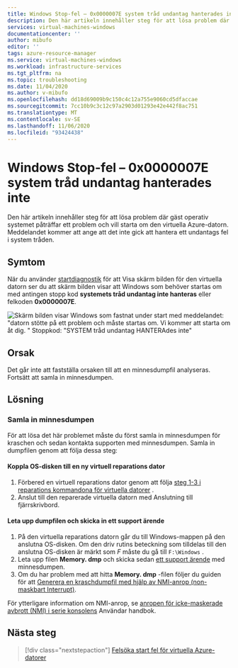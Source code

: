 ```yaml
---
title: Windows Stop-fel – 0x0000007E system tråd undantag hanterades inte
description: Den här artikeln innehåller steg för att lösa problem där gäst operativ systemet påträffar ett problem och vill starta om den virtuella Azure-datorn. Meddelandet kommer att ange att det inte gick att hantera ett undantags fel i system tråden.
services: virtual-machines-windows
documentationcenter: ''
author: mibufo
editor: ''
tags: azure-resource-manager
ms.service: virtual-machines-windows
ms.workload: infrastructure-services
ms.tgt_pltfrm: na
ms.topic: troubleshooting
ms.date: 11/04/2020
ms.author: v-mibufo
ms.openlocfilehash: dd18d69009b9c150c4c12a755e9060cd5dfaccae
ms.sourcegitcommit: 7cc10b9c3c12c97a2903d01293e42e442f8ac751
ms.translationtype: MT
ms.contentlocale: sv-SE
ms.lasthandoff: 11/06/2020
ms.locfileid: "93424438"
---
```

# <a name="windows-stop-error---0x0000007e-system-thread-exception-not-handled"></a>Windows Stop-fel – 0x0000007E system tråd undantag hanterades inte

Den här artikeln innehåller steg för att lösa problem där gäst operativ systemet påträffar ett problem och vill starta om den virtuella Azure-datorn. Meddelandet kommer att ange att det inte gick att hantera ett undantags fel i system tråden.

## <a name="symptoms"></a>Symtom

När du använder [startdiagnostik](./boot-diagnostics.md) för att Visa skärm bilden för den virtuella datorn ser du att skärm bilden visar att Windows som behöver startas om med antingen stopp kod **systemets tråd undantag inte hanteras** eller felkoden **0x0000007E**.

![Skärm bilden visar Windows som fastnat under start med meddelandet: "datorn stötte på ett problem och måste startas om. Vi kommer att starta om åt dig. " Stoppkod: "SYSTEM tråd undantag HANTERAdes inte"](media/windows-stop-error-system-thread-exception-not-handled/windows-stop-error-system-thread-exception-not-handled-1.png)

## <a name="cause"></a>Orsak

Det går inte att fastställa orsaken till att en minnesdumpfil analyseras. Fortsätt att samla in minnesdumpen.

## <a name="solution"></a>Lösning

### <a name="collect-the-memory-dump-file"></a>Samla in minnesdumpen

För att lösa det här problemet måste du först samla in minnesdumpen för kraschen och sedan kontakta supporten med minnesdumpen. Samla in dumpfilen genom att följa dessa steg:

#### <a name="attach-the-os-disk-to-a-new-repair-vm"></a>Koppla OS-disken till en ny virtuell reparations dator

1. Förbered en virtuell reparations dator genom att följa [steg 1-3 i reparations kommandona för virtuella datorer](./repair-windows-vm-using-azure-virtual-machine-repair-commands.md) .
2. Anslut till den reparerade virtuella datorn med Anslutning till fjärrskrivbord.

#### <a name="locate-the-dump-file-and-submit-a-support-ticket"></a>Leta upp dumpfilen och skicka in ett support ärende

1. På den virtuella reparations datorn går du till Windows-mappen på den anslutna OS-disken. Om den driv rutins beteckning som tilldelas till den anslutna OS-disken är märkt som *F* måste du gå till `F:\Windows` .
2. Leta upp filen **Memory. dmp** och skicka sedan [ett support ärende](https://portal.azure.com/?#blade/Microsoft_Azure_Support/HelpAndSupportBlade) med minnesdumpen.
3. Om du har problem med att hitta **Memory. dmp** -filen följer du guiden för att [Generera en kraschdumpfil med hjälp av NMI-anrop (non-maskbart Interrupt)](/windows/client-management/generate-kernel-or-complete-crash-dump).

För ytterligare information om NMI-anrop, se [anropen för icke-maskerade avbrott (NMI) i serie konsolens](./serial-console-windows.md#use-the-serial-console-for-nmi-calls) Användar handbok.

## <a name="next-steps"></a>Nästa steg

> [!div class="nextstepaction"]
> [Felsöka start fel för virtuella Azure-datorer](./boot-error-troubleshoot.md)